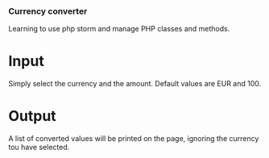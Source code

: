 ### Currency converter
Learning to use php storm and manage PHP classes and methods.

# Input
Simply select the currency and the amount. Default values are EUR and 100.

# Output
A list of converted values will be printed on the page, ignoring the currency tou have selected.